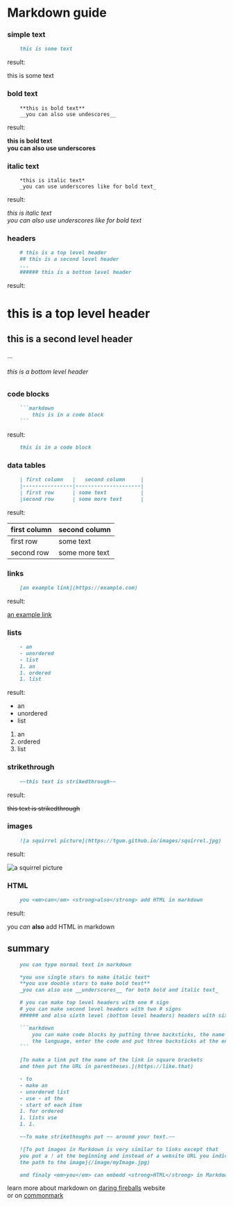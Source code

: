 <title>Markdown guide</title>

# Markdown guide

### simple text
```markdown
	this is some text
```

result:

this is some text

### bold text

```
	**this is bold text**
	__you can also use undescores__
```

result:

**this is bold text**     
__you can also use underscores__     

### italic text

```
	*this is italic text*
	_you can use underscores like for bold text_
```

result:

*this is italic text*     
_you can also use underscores like for bold text_     

### headers

```markdown
	# this is a top level header
	## this is a second level header
	...
	###### this is a bottom level header
```

result:

# this is a top level header
## this is a second level header
...
###### this is a bottom level header

### code blocks

```markdown
	```markdown
		this is in a code block
	```
```

result:

```markdown
	this is in a code block
```

### data tables

```markdown
	| first column   |   second column     |
	|----------------|---------------------|
	| first row      | some text           |
	|second row      | some more text      |
```

result:

| first column   | second column 			 |
|----------------|---------------------|
| first row      | some text 					 |
|second row 		 | some more text 		 |

### links

```markdown
	[an example link](https://example.com)
```

result:

[an example link](https://example.com)

### lists

```markdown
	- an
	- unordered
	- list
	1. an
	1. ordered
	1. list
```

result:

- an
- unordered
- list
1. an
1. ordered
1. list

### strikethrough

```markdown
	~~this text is strikedthrough~~
```

result:

~~this text is strikedthrough~~

### images

```markdown
	![a squirrel picture](https://tgum.github.io/images/squirrel.jpg)
```

result:

![a squirrel picture](https://tgum.github.io/images/squirrel.jpg)

### HTML

```markdown
	you <em>can</em> <strong>also</strong> add HTML in markdown
```

result:

you <em>can</em> <strong>also</strong> add HTML in markdown

## summary

```markdown
	you can type normal text in markdown

	*you use single stars to make italic text*
	**you use double stars to make bold text**
	_you can also use __underscores__ for both bold and italic text_

	# you can make top level headers with one # sign
	# you can make second level headers with two # signs
	###### and also sixth level (bottom level headers) headers with six # signs

	```markdown
		you can make code blocks by putting three backsticks, the name of     
		the language, enter the code and put three backsticks at the end
	```

	[To make a link put the name of the link in square brackets     
	and then put the URL in parentheses.](https://like.that)

	- to
	- make an
	- unordered list
	- use - at the
	- start of each item
	1. for ordered
	1. lists use
	1. 1.

	~~To make strikethoughs put ~~ around your text.~~

	![To put images in Markdown is very similar to links except that     
	you put a ! at the beginning and instead of a website URL you indicate    
	the path to the image](/image/myImage.jpg)

	and finaly <em>you</em> can embedd <strong>HTML</strong> in Markdown.
```

learn more about markdown on [daring fireballs](https://daringfireball.net/projects/markdown/) website     
or on [commonmark](https://commonmark.org/)
